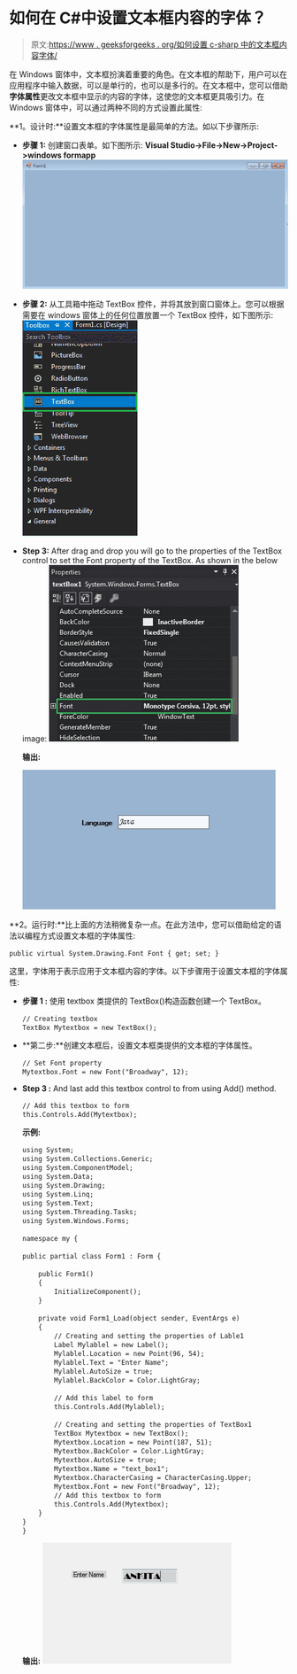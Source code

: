 # 如何在 C#中设置文本框内容的字体？

> 原文:[https://www . geeksforgeeks . org/如何设置 c-sharp 中的文本框内容字体/](https://www.geeksforgeeks.org/how-to-set-the-font-of-the-textbox-content-in-c-sharp/)

在 Windows 窗体中，文本框扮演着重要的角色。在文本框的帮助下，用户可以在应用程序中输入数据，可以是单行的，也可以是多行的。在文本框中，您可以借助**字体属性**更改文本框中显示的内容的字体，这使您的文本框更具吸引力。在 Windows 窗体中，可以通过两种不同的方式设置此属性:

**1。设计时:**设置文本框的字体属性是最简单的方法。如以下步骤所示:

*   **步骤 1:** 创建窗口表单。如下图所示:
    **Visual Studio->File->New->Project->windows formapp**
    ![](img/1360c045c6c2debb857f904eacbae56c.png)
*   **步骤 2:** 从工具箱中拖动 TextBox 控件，并将其放到窗口窗体上。您可以根据需要在 windows 窗体上的任何位置放置一个 TextBox 控件，如下图所示:
    ![](img/714c73b45be782156c81b042f7a2d520.png)
*   **Step 3:** After drag and drop you will go to the properties of the TextBox control to set the Font property of the TextBox. As shown in the below image:
    ![](img/b088768fab858ce8ced1b1404f9af14e.png)

    **输出:**

    ![](img/ecbcbc1baf47995f6e7673e848da04eb.png)

**2。运行时:**比上面的方法稍微复杂一点。在此方法中，您可以借助给定的语法以编程方式设置文本框的字体属性:

```
public virtual System.Drawing.Font Font { get; set; }
```

这里，字体用于表示应用于文本框内容的字体。以下步骤用于设置文本框的字体属性:

*   **步骤 1 :** 使用 textbox 类提供的 TextBox()构造函数创建一个 TextBox。

    ```
    // Creating textbox
    TextBox Mytextbox = new TextBox();
    ```

*   **第二步:**创建文本框后，设置文本框类提供的文本框的字体属性。

    ```
    // Set Font property
    Mytextbox.Font = new Font("Broadway", 12);

    ```

*   **Step 3 :** And last add this textbox control to from using Add() method.

    ```
    // Add this textbox to form
    this.Controls.Add(Mytextbox);

    ```

    **示例:**

    ```
    using System;
    using System.Collections.Generic;
    using System.ComponentModel;
    using System.Data;
    using System.Drawing;
    using System.Linq;
    using System.Text;
    using System.Threading.Tasks;
    using System.Windows.Forms;

    namespace my {

    public partial class Form1 : Form {

        public Form1()
        {
            InitializeComponent();
        }

        private void Form1_Load(object sender, EventArgs e)
        {
            // Creating and setting the properties of Lable1
            Label Mylablel = new Label();
            Mylablel.Location = new Point(96, 54);
            Mylablel.Text = "Enter Name";
            Mylablel.AutoSize = true;
            Mylablel.BackColor = Color.LightGray;

            // Add this label to form
            this.Controls.Add(Mylablel);

            // Creating and setting the properties of TextBox1
            TextBox Mytextbox = new TextBox();
            Mytextbox.Location = new Point(187, 51);
            Mytextbox.BackColor = Color.LightGray;
            Mytextbox.AutoSize = true;
            Mytextbox.Name = "text_box1";
            Mytextbox.CharacterCasing = CharacterCasing.Upper;
            Mytextbox.Font = new Font("Broadway", 12);
            // Add this textbox to form
            this.Controls.Add(Mytextbox);
        }
    }
    }
    ```

    **输出:**
    ![](img/332827d377276d80bddd8ee762455438.png)
